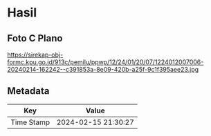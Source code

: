 # Hasil

## Foto C Plano

https://sirekap-obj-formc.kpu.go.id/913c/pemilu/ppwp/12/24/01/20/07/1224012007006-20240214-162242--c391853a-8e09-420b-a25f-9c1f395aee23.jpg


## Metadata

| Key        | Value               |
| ---------- | ------------------- |
| Time Stamp | 2024-02-15 21:30:27 |



